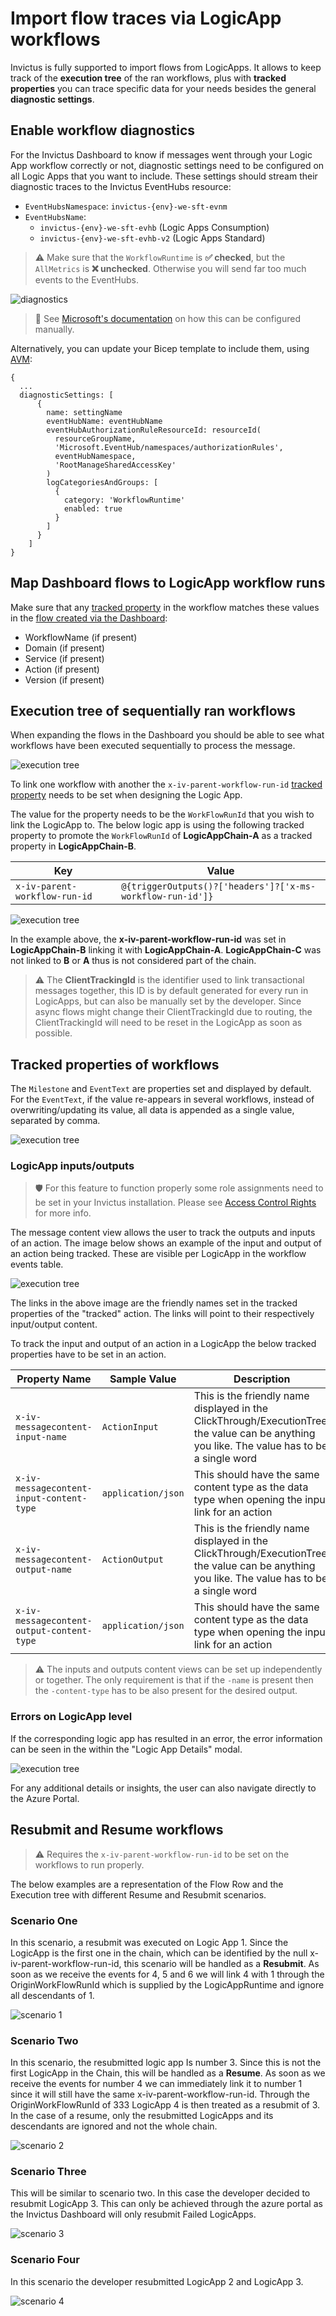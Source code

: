 # Import flow traces via LogicApp workflows
Invictus is fully supported to import flows from LogicApps. It allows to keep track of the **execution tree** of the ran workflows, plus with **tracked properties** you can trace specific data for your needs besides the general **diagnostic settings**.

## Enable workflow diagnostics
For the Invictus Dashboard to know if messages went through your Logic App workflow correctly or not, diagnostic settings need to be configured on all Logic Apps that you want to include. These settings should stream their diagnostic traces to the Invictus EventHubs resource:

* `EventHubsNamespace`: `invictus-{env}-we-sft-evnm`
* `EventHubsName`:
  * `invictus-{env}-we-sft-evhb` (Logic Apps Consumption) 
  * `invictus-{env}-we-sft-evhb-v2` (Logic Apps Standard)

> ⚠️ Make sure that the `WorkflowRuntime` is **✅ checked**, but the `AllMetrics` is **❌ unchecked**. Otherwise you will send far too much events to the EventHubs.

![diagnostics](/images/ladiagnostics.png)

> 🔗 See [Microsoft's documentation](https://learn.microsoft.com/en-us/azure/logic-apps/monitor-workflows-collect-diagnostic-data?tabs=consumption) on how this can be configured manually.

Alternatively, you can update your Bicep template to include them, using [AVM](https://github.com/Azure/bicep-registry-modules/tree/main/avm/res/logic/workflow#parameter-diagnosticsettings):

```bicep
{
  ...
  diagnosticSettings: [
      {
        name: settingName
        eventHubName: eventHubName
        eventHubAuthorizationRuleResourceId: resourceId(
          resourceGroupName,
          'Microsoft.EventHub/namespaces/authorizationRules',
          eventHubNamespace,
          'RootManageSharedAccessKey'
        )
        logCategoriesAndGroups: [
          {
            category: 'WorkflowRuntime'
            enabled: true
          }
        ]
      }
    ]
}
```

## Map Dashboard flows to LogicApp workflow runs
Make sure that any [tracked property](#tracked-properties-of-workflows) in the workflow matches these values in the [flow created via the Dashboard](../editflows.md):
* WorkflowName (if present)
* Domain (if present)
* Service (if present)
* Action (if present)
* Version (if present)

## Execution tree of sequentially ran workflows
When expanding the flows in the Dashboard you should be able to see what workflows have been executed sequentially to process the message.

![execution tree](/images/v2_events1.png)

To link one workflow with another the `x-iv-parent-workflow-run-id` [tracked property](#tracked-properties-of-workflows) needs to be set when designing the Logic App.

The value for the property needs to be the `WorkFlowRunId` that you wish to link the LogicApp to. The below logic app is using the following tracked property to promote the `WorkFlowRunId` of **LogicAppChain-A** as a tracked property in **LogicAppChain-B**.

| Key                           | Value                                                      |
| ----------------------------- | ---------------------------------------------------------- |
| `x-iv-parent-workflow-run-id` | `@{triggerOutputs()?['headers']?['x-ms-workflow-run-id']}` |

![execution tree](/images/import-executiontree.png)

In the example above, the **x-iv-parent-workflow-run-id** was set in **LogicAppChain-B** linking it with **LogicAppChain-A**. **LogicAppChain-C** was not linked to **B** or **A** thus is not considered part of the chain.

> ⚠️ The **ClientTrackingId** is the identifier used to link transactional messages together, this ID is by default generated for every run in LogicApps, but can also be manually set by the developer. Since async flows might change their ClientTrackingId due to routing, the ClientTrackingId will need to be reset in the LogicApp as soon as possible.

## Tracked properties of workflows
The `Milestone` and `EventText` are properties set and displayed by default. For the `EventText`, if the value re-appears in several workflows, instead of overwriting/updating its value, all data is appended as a single value, separated by comma.

![execution tree](/images/v2_events2.png)

### LogicApp inputs/outputs
> 🛡️ For this feature to function properly some role assignments need to be set in your Invictus installation. Please see [Access Control Rights](../../accesscontrolrights.md) for more info.

The message content view allows the user to track the outputs and inputs of an action. The image below shows an example of the input and output of an action being tracked. These are visible per LogicApp in the workflow events table. 

![execution tree](/images/v2_events3.png)

The links in the above image are the friendly names set in the tracked properties of the "tracked" action. The links will point to their respectively input/output content.

To track the input and output of an action in a LogicApp the below tracked properties have to be set in an action.

| Property Name                    | Sample Value | Description |
| -------------------------------- | ------------ | ----------- |
| `x-iv-messagecontent-input-name` | `ActionInput`  | This is the friendly name displayed in the ClickThrough/ExecutionTree, the value can be anything you like. The value has to be a single word |
| `x-iv-messagecontent-input-content-type` | `application/json` |This should have the same content type as the data type when opening the input link for an action|
| `x-iv-messagecontent-output-name` | `ActionOutput` | This is the friendly name displayed in the ClickThrough/ExecutionTree, the value can be anything you like. The value has to be a single word|
| `x-iv-messagecontent-output-content-type` | `application/json` | This should have the same content type as the data type when opening the input link for an action |

> ⚠️ The inputs and outputs content views can be set up independently or together. The only requirement is that if the `-name` is present then the `-content-type` has to be also present for the desired output.

### Errors on LogicApp level
If the corresponding logic app has resulted in an error, the error information can be seen in the within the "Logic App Details" modal.

![execution tree](/images/v2_events5.png)

For any additional details or insights, the user can also navigate directly to the Azure Portal.

## Resubmit and Resume workflows
> ⚠️ Requires the `x-iv-parent-workflow-run-id` to be set on the workflows to run properly.

The below examples are a representation of the Flow Row and the Execution tree with different Resume and Resubmit scenarios.

### Scenario One

In this scenario, a resubmit was executed on Logic App 1. Since the LogicApp is the first one in the chain, which can be identified by the null x-iv-parent-workflow-run-id, this scenario will be handled as a **Resubmit**. As soon as we receive the events for 4, 5 and 6 we will link 4 with 1 through the OriginWorkFlowRunId which is supplied by the LogicAppRuntime and ignore all descendants of 1.

![scenario 1](/images/import-scenario1.png)

### Scenario Two

In this scenario, the resubmitted logic app Is number 3. Since this is not the first LogicApp in the Chain, this will be handled as a **Resume**. As soon as we receive the events for number 4 we can immediately link it to number 1 since it will still have the same x-iv-parent-workflow-run-id. Through the OriginWorkFlowRunId of 333 LogicApp 4 is then treated as a resubmit of 3. In the case of a resume, only the resubmitted LogicApps and its descendants are ignored and not the whole chain.

![scenario 2](/images/import-scenario2.png)

### Scenario Three

This will be similar to scenario two. In this case the developer decided to resubmit LogicApp 3. This can only be achieved through the azure portal as the Invictus Dashboard will only resubmit Failed LogicApps.

![scenario 3](/images/import-scenario3.png)

### Scenario Four

In this scenario the developer resubmitted LogicApp 2 and LogicApp 3.

![scenario 4](/images/import-scenario4.png)
